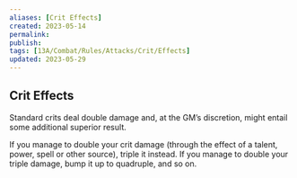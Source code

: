 ```yaml
---
aliases: [Crit Effects]
created: 2023-05-14
permalink: 
publish: 
tags: [13A/Combat/Rules/Attacks/Crit/Effects]
updated: 2023-05-29
---
```


## Crit Effects

Standard crits deal double damage and, at the GM’s discretion, might entail some additional superior result.

If you manage to double your crit damage (through the effect of a talent, power, spell or other source), triple it instead. If you manage to double your triple damage, bump it up to quadruple, and so on.